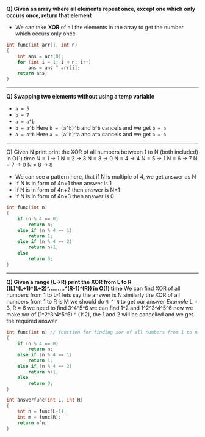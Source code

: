 **Q) Given an array where all elements repeat once, except one which only occurs once, return that element**
- We can take **XOR** of all the elements in the array to get the number which occurs only once
```cpp
int func(int arr[], int n)
{
	int ans = arr[0];
	for (int i = 1; i < n; i++)
		ans = ans ^ arr[i];
	return ans;
}
```

<hr>

**Q) Swapping two elements without using a temp variable**
- `a = 5`
- `b = 7`
- `a = a^b` 
- `b = a^b`  Here `b = (a^b)^b` and `b^b` cancels and we get `b = a`
- `a = a^b`  Here `a = (a^b)^a` and `a^a` cancels and we get `a = b`

<hr>

Q) Given N print print the XOR of all numbers between 1 to N (both included) in O(1) time
N = 1 -> 1
N = 2 -> 3
N = 3 -> 0
N = 4 -> 4
N = 5 -> 1
N = 6 -> 7
N = 7 -> 0
N = 8 -> 8
- We can see a pattern here, that if N is multiple of 4, we get answer as N
- If N is in form of 4n+1 then answer is 1
- if N is in form of 4n+2 then answer is N+1
- If N is in form of 4n+3 then answer is 0
```cpp
int func(int n)
{
	if (n % 4 == 0)
		return n;
	else if (n % 4 == 1)
		return 1;
	else if (n % 4 == 2)
		return n+1;
	else
		return 0;  
}
```

<hr>

**Q) Given a range (L->R) print the XOR from L to R ((L)^(L+1)^(L+2)^.........^(R-1)^(R)) in O(1) time**
We can find XOR of all numbers from 1 to L-1 lets say the answer is N
similarly the XOR of all numbers from 1 to R is M
we should do `M ^ N` to get our answer
*Example*
	L = 3, R = 6
	we need to find 3^4^5^6
	we can find 1^2 and 1^2^3^4^5^6
	now we make xor of (1^2^3^4^5^6) ^ (1^2), the 1 and 2 will be cancelled and we get the required answer
```cpp
int func(int n) // function for finding xor of all numbers from 1 to n
{
	if (n % 4 == 0)
		return n;
	else if (n % 4 == 1)
		return 1;
	else if (n % 4 == 2)
		return n+1;
	else
		return 0;  
}

int answerfunc(int L, int R)
{
	int n = func(L-1);
	int m = func(R);
	return m^n;
}
```